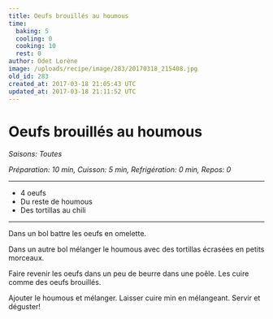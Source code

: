 ```yaml
---
title: Oeufs brouillés au houmous
time:
  baking: 5
  cooling: 0
  cooking: 10
  rest: 0
author: Odet Lorène
image: /uploads/recipe/image/283/20170318_215408.jpg
old_id: 283
created_at: 2017-03-18 21:05:43 UTC
updated_at: 2017-03-18 21:11:52 UTC
---
```


# Oeufs brouillés au houmous

_Saisons: Toutes_

_Préparation: 10 min, Cuisson: 5 min, Refrigération: 0 min, Repos: 0_

---

- 4 oeufs
- Du reste de houmous
- Des tortillas au chili

---

Dans un bol battre les oeufs en omelette.

Dans un autre bol mélanger le houmous avec des tortillas écrasées en petits morceaux.

Faire revenir les oeufs dans un peu de beurre dans une poêle. Les cuire comme des oeufs brouillés.

Ajouter le houmous et mélanger. Laisser cuire min en mélangeant. Servir et déguster!
